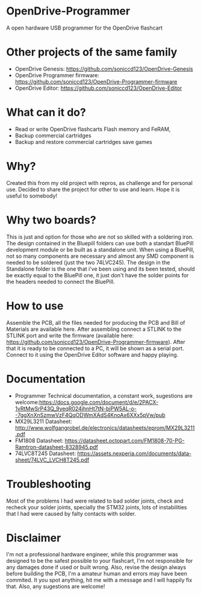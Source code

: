 # OpenDrive-Programmer
A open hardware USB programmer for the OpenDrive flashcart

# Other projects of the same family
- OpenDrive Genesis: https://github.com/soniccd123/OpenDrive-Genesis
- OpenDrive Programmer firmware: https://github.com/soniccd123/OpenDrive-Programmer-firmware
- OpenDrive Editor: https://github.com/soniccd123/OpenDrive-Editor

# What can it do?
- Read or write OpenDrive flashcarts Flash memory and FeRAM,
- Backup commercial cartridges
- Backup and restore commercial cartridges save games

# Why?
Created this from my old project with repros, as challenge and for personal use. Decided to share the project for other to use and learn. Hope it is useful to somebody!

# Why two boards?
This is just and option for those who are not so skilled with a soldering iron. The design contained in the Bluepill folders can use both a standart BluePill development module or be built as a standalone unit. When using a BluePill, not so many components are necessary and almost any SMD component is needed to be soldered (just the two 74LVC245). The design in the Standalone folder is the one that i've been using and its been tested, should be exactly equal to the BluePill one, it just don't have the solder points for the headers needed to connect the BluePill.

# How to use
Assemble the PCB, all the files needed for producing the PCB and Bill of Materials are available here. After assembling connect a STLINK to the STLINK port and write the firmware (available here: https://github.com/soniccd123/OpenDrive-Programmer-firmware). After that it is ready to be connected to a PC, it will be shown as a serial port. Connect to it using the OpenDrive Editor software and happy playing.

# Documentation
- Programmer Technical documentation, a constant work, sugestions are welcome:https://docs.google.com/document/d/e/2PACX-1vRtMwSrP43Q_9yeqR024jhnHt7tN-bjPW5AL-o--7ggXnXnSzmwVzF4QqODWmXAdS4KnoAx6XXx5pVw/pub
- MX29L3211 Datasheet: http://www.wolfgangrobel.de/electronics/datasheets/eprom/MX29L3211.pdf
- FM1808 Datasheet: https://datasheet.octopart.com/FM1808-70-PG-Ramtron-datasheet-8328945.pdf
- 74LVC8T245 Datasheet: https://assets.nexperia.com/documents/data-sheet/74LVC_LVCH8T245.pdf

# Troubleshooting
Most of the problems I had were related to bad solder joints, check and recheck your solder joints, specially the STM32 joints, lots of instabilities that I had were caused by falty contacts with solder.

# Disclaimer
I'm not a professional hardware engineer, while this programmer was designed to be the safest possible to your flashcart, I'm not responsible for any damages done if used or built wrong. Also, revise the design always before building the PCB, I'm a amateur human and errors may have been commited. It you spot anything, hit me with a message and I will happily fix that. Also, any sugestions are welcome!
